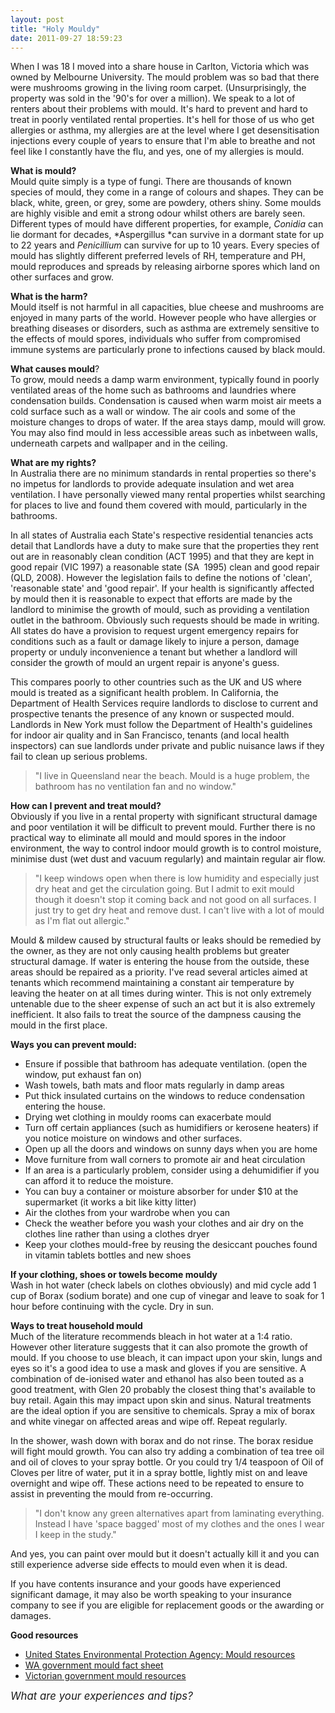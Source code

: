 ```yaml
---
layout: post
title: "Holy Mouldy"
date: 2011-09-27 18:59:23
---
```


When I was 18 I moved into a share house in Carlton, Victoria which was owned by Melbourne University. The mould problem was so bad that there were mushrooms growing in the living room carpet. (Unsurprisingly, the property was sold in the '90's for over a million). We speak to a lot of renters about their problems with mould. It's hard to prevent and hard to treat in poorly ventilated rental properties. It's hell for those of us who get allergies or asthma, my allergies are at the level where I get desensitisation injections every couple of years to ensure that I'm able to breathe and not feel like I constantly have the flu, and yes, one of my allergies is mould.

**What is mould?**  
Mould quite simply is a type of fungi. There are thousands of known species of mould, they come in a range of colours and shapes. They can be black, white, green, or grey, some are powdery, others shiny. Some moulds are highly visible and emit a strong odour whilst others are barely seen. Different types of mould have different properties, for example, *Conidia* can lie dormant for decades, *Aspergillus *can survive in a dormant state for up to 22 years and *Penicillium* can survive for up to 10 years. Every species of mould has slightly different preferred levels of RH, temperature and PH, mould reproduces and spreads by releasing airborne spores which land on other surfaces and grow.

**What is the harm?**  
Mould itself is not harmful in all capacities, blue cheese and mushrooms are enjoyed in many parts of the world. However people who have allergies or breathing diseases or disorders, such as asthma are extremely sensitive to the effects of mould spores, individuals who suffer from compromised immune systems are particularly prone to infections caused by black mould.

**What causes mould**?  
To grow, mould needs a damp warm environment, typically found in poorly ventilated areas of the home such as bathrooms and laundries where condensation builds. Condensation is caused when warm moist air meets a cold surface such as a wall or window. The air cools and some of the moisture changes to drops of water. If the area stays damp, mould will grow. You may also find mould in less accessible areas such as inbetween walls, underneath carpets and wallpaper and in the ceiling.

**What are my rights?**  
In Australia there are no minimum standards in rental properties so there's no impetus for landlords to provide adequate insulation and wet area ventilation. I have personally viewed many rental properties whilst searching for places to live and found them covered with mould, particularly in the bathrooms.

In all states of Australia each State's respective residential tenancies acts detail that Landlords have a duty to make sure that the properties they rent out are in reasonably clean condition (ACT 1995) and that they are kept in good repair (VIC 1997) a reasonable state (SA  1995) clean and good repair (QLD, 2008). However the legislation fails to define the notions of 'clean', 'reasonable state' and 'good repair'. If your health is significantly affected by mould then it is reasonable to expect that efforts are made by the landlord to minimise the growth of mould, such as providing a ventilation outlet in the bathroom. Obviously such requests should be made in writing. All states do have a provision to request urgent emergency repairs for conditions such as a fault or damage likely to injure a person, damage property or unduly inconvenience a tenant but whether a landlord will consider the growth of mould an urgent repair is anyone's guess.

This compares poorly to other countries such as the UK and US where mould is treated as a significant health problem. In California, the Department of Health Services require landlords to disclose to current and prospective tenants the presence of any known or suspected mould. Landlords in New York must follow the Department of Health's guidelines for indoor air quality and in San Francisco, tenants (and local health inspectors) can sue landlords under private and public nuisance laws if they fail to clean up serious problems.<blockuote></blockuote>

> <blockuote>"I live in Queensland near the beach. Mould is a huge problem, the bathroom has no ventilation fan and no window."</blockuote>

<blockuote>**How can I prevent and treat mould?**  
Obviously if you live in a rental property with significant structural damage and poor ventilation it will be difficult to prevent mould. Further there is no practical way to eliminate all mould and mould spores in the indoor environment, the way to control indoor mould growth is to control moisture, minimise dust (wet dust and vacuum regularly) and maintain regular air flow.</blockuote>

> <blockuote>"I keep windows open when there is low humidity and especially just dry heat and get the circulation going. But I admit to exit mould though it doesn't stop it coming back and not good on all surfaces. I just try to get dry heat and remove dust. I can't live with a lot of mould as I'm flat out allergic.</blockuote>"

<blockuote>Mould & mildew caused by structural faults or leaks should be remedied by the owner, as they are not only causing health problems but greater structural damage. If water is entering the house from the outside, these areas should be repaired as a priority. I've read several articles aimed at tenants which recommend maintaining a constant air temperature by leaving the heater on at all times during winter. This is not only extremely untenable due to the sheer expense of such an act but it is also extremely inefficient. It also fails to treat the source of the dampness causing the mould in the first place.</blockuote>

**Ways you can prevent mould:**

*   Ensure if possible that bathroom has adequate ventilation. (open the window, put exhaust fan on)
*   Wash towels, bath mats and floor mats regularly in damp areas
*   Put thick insulated curtains on the windows to reduce condensation entering the house.
*   Drying wet clothing in mouldy rooms can exacerbate mould
*   Turn off certain appliances (such as humidifiers or kerosene heaters) if you notice moisture on windows and other surfaces.
*   Open up all the doors and windows on sunny days when you are home
*   Move furniture from wall corners to promote air and heat circulation
*   If an area is a particularly problem, consider using a dehumidifier if you can afford it to reduce the moisture.
*   You can buy a container or moisture absorber for under $10 at the supermarket (it works a bit like kitty litter)
*   Air the clothes from your wardrobe when you can
*   Check the weather before you wash your clothes and air dry on the clothes line rather than using a clothes dryer
*   Keep your clothes mould-free by reusing the desiccant pouches found in vitamin tablets bottles and new shoes

**If your clothing, shoes or towels become mouldy**  
Wash in hot water (check labels on clothes obviously) and mid cycle add 1 cup of Borax (sodium borate) and one cup of vinegar and leave to soak for 1 hour before continuing with the cycle. Dry in sun.

**Ways to treat household mould**  
Much of the literature recommends bleach in hot water at a 1:4 ratio. However other literature suggests that it can also promote the growth of mould. If you choose to use bleach, it can impact upon your skin, lungs and eyes so it's a good idea to use a mask and gloves if you are sensitive. A combination of de-ionised water and ethanol has also been touted as a good treatment, with Glen 20 probably the closest thing that's available to buy retail. Again this may impact upon skin and sinus. Natural treatments are the ideal option if you are sensitive to chemicals. Spray a mix of borax and white vinegar on affected areas and wipe off. Repeat regularly.

In the shower, wash down with borax and do not rinse. The borax residue will fight mould growth. You can also try adding a combination of tea tree oil and oil of cloves to your spray bottle. Or you could try 1/4 teaspoon of Oil of Cloves per litre of water, put it in a spray bottle, lightly mist on and leave overnight and wipe off. These actions need to be repeated to ensure to assist in preventing the mould from re-occurring.

> "I don't know any green alternatives apart from laminating everything. Instead I have 'space bagged' most of my clothes and the ones I wear I keep in the study."

And yes, you can paint over mould but it doesn't actually kill it and you can still experience adverse side effects to mould even when it is dead.

If you have contents insurance and your goods have experienced significant damage, it may also be worth speaking to your insurance company to see if you are eligible for replacement goods or the awarding or damages.

**Good resources**

*   <a href="http://www.epa.gov/mold/moldresources.html" target="_blank">United States Environmental Protection Agency: Mould resources</a>
*   <a href="http://www.public.health.wa.gov.au/cproot/2887/2/Mould%20Fact%20Sheet.pdf" target="_blank">WA government mould fact sheet</a>
*   <a href="http://www.health.vic.gov.au/environment/home/mould.htm" target="_blank">Victorian government mould resources</a>

<big><em>What are your experiences and tips?</em></big>